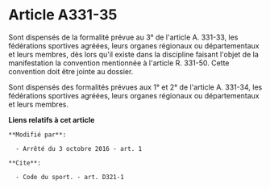 # Article A331-35

Sont dispensés de la formalité prévue au 3° de l'article A. 331-33, les fédérations sportives agréées, leurs organes
régionaux ou départementaux et leurs membres, dès lors qu'il existe dans la discipline faisant l'objet de la manifestation la
convention mentionnée à l'article R. 331-50. Cette convention doit être jointe au dossier. 

Sont dispensés des formalités prévues aux 1° et 2° de l'article A. 331-34, les fédérations sportives agréées, leurs organes
régionaux ou départementaux et leurs membres.

**Liens relatifs à cet article**

	**Modifié par**:

	  - Arrêté du 3 octobre 2016 - art. 1

	**Cite**:

	  - Code du sport. - art. D321-1
